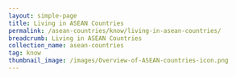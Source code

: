 ```yaml
---
layout: simple-page
title: Living in ASEAN Countries
permalink: /asean-countries/know/living-in-asean-countries/
breadcrumb: Living in ASEAN Countries
collection_name: asean-countries
tag: know
thumbnail_image: /images/Overview-of-ASEAN-countries-icon.png
---
```


